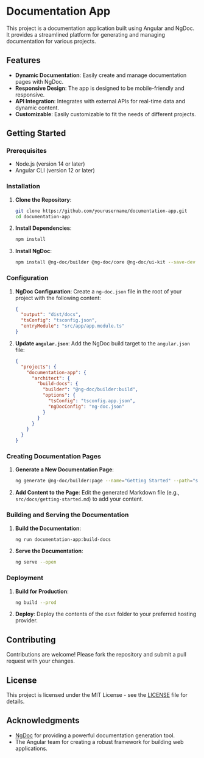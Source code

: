 # Documentation App

This project is a documentation application built using Angular and NgDoc. It provides a streamlined platform for generating and managing documentation for various projects.

## Features

- **Dynamic Documentation**: Easily create and manage documentation pages with NgDoc.
- **Responsive Design**: The app is designed to be mobile-friendly and responsive.
- **API Integration**: Integrates with external APIs for real-time data and dynamic content.
- **Customizable**: Easily customizable to fit the needs of different projects.

## Getting Started

### Prerequisites

- Node.js (version 14 or later)
- Angular CLI (version 12 or later)

### Installation

1. **Clone the Repository**:
    ```sh
    git clone https://github.com/yourusername/documentation-app.git
    cd documentation-app
    ```

2. **Install Dependencies**:
    ```sh
    npm install
    ```

3. **Install NgDoc**:
    ```sh
    npm install @ng-doc/builder @ng-doc/core @ng-doc/ui-kit --save-dev
    ```

### Configuration

1. **NgDoc Configuration**: Create a `ng-doc.json` file in the root of your project with the following content:
    ```json
    {
      "output": "dist/docs",
      "tsConfig": "tsconfig.json",
      "entryModule": "src/app/app.module.ts"
    }
    ```

2. **Update `angular.json`**: Add the NgDoc build target to the `angular.json` file:
    ```json
    {
      "projects": {
        "documentation-app": {
          "architect": {
            "build-docs": {
              "builder": "@ng-doc/builder:build",
              "options": {
                "tsConfig": "tsconfig.app.json",
                "ngDocConfig": "ng-doc.json"
              }
            }
          }
        }
      }
    }
    ```

### Creating Documentation Pages

1. **Generate a New Documentation Page**:
    ```sh
    ng generate @ng-doc/builder:page --name="Getting Started" --path="src/docs"
    ```

2. **Add Content to the Page**: Edit the generated Markdown file (e.g., `src/docs/getting-started.md`) to add your content.

### Building and Serving the Documentation

1. **Build the Documentation**:
    ```sh
    ng run documentation-app:build-docs
    ```

2. **Serve the Documentation**:
    ```sh
    ng serve --open
    ```

### Deployment

1. **Build for Production**:
    ```sh
    ng build --prod
    ```

2. **Deploy**: Deploy the contents of the `dist` folder to your preferred hosting provider.

## Contributing

Contributions are welcome! Please fork the repository and submit a pull request with your changes.

## License

This project is licensed under the MIT License - see the [LICENSE](LICENSE) file for details.

## Acknowledgments

- [NgDoc](https://ng-doc.com) for providing a powerful documentation generation tool.
- The Angular team for creating a robust framework for building web applications.